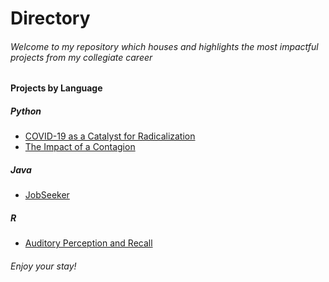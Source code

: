 # Directory
###### Welcome to my repository which houses and highlights the most impactful projects from my collegiate career
#### Projects by Language
##### Python
- [COVID-19 as a Catalyst for Radicalization](https://github.com/brownlk99/Research-and-Projects/tree/main/COVID-19%20as%20a%20Catalyst%20for%20Radicalization)
- [The Impact of a Contagion](https://github.com/brownlk99/Research-and-Projects/tree/main/The%20Impact%20of%20a%20Contagion)
##### Java
- [JobSeeker](https://github.com/brownlk99/Research-and-Projects/tree/main/JobSeeker)
##### R
- [Auditory Perception and Recall](https://github.com/brownlk99/Research-and-Projects/tree/main/Auditory%20Perception%20and%20Recall)

###### Enjoy your stay!

